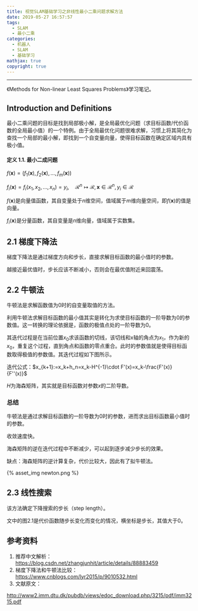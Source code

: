 ```yaml
---
title: 视觉SLAM基础学习之非线性最小二乘问题求解方法
date: 2019-05-27 16:57:57
tags: 
  - SLAM
  - 最小二乘
categories: 
  - 机器人
  - SLAM
  - 基础学习
mathjax: true
copyright: true
---
```

---

《Methods for Non-linear Least Squares Problems》学习笔记。
<!--more--->

## Introduction and Definitions

最小二乘问题的目标是找到局部极小解，是全局最优化问题（求目标函数/代价函数的全局最小值）的一个特例。由于全局最优化问题很难求解，习惯上将其简化为查找一个局部的最小解，即找到一个自变量向量，使得目标函数在确定区域内具有极小值。

#### 定义 1.1. 最小二成问题

$f(\mathbf{x})=(f_1(\mathbf{x}),f_2(\mathbf{x}),...,f_m(\mathbf{x}))$

$f_i(\mathbf{x})=f_i(x_1,x_2,...,x_n)=y_i,\quad\mathcal{R}^n\mapsto\mathcal{R},\mathbf{x}\in\mathcal{R}^n,y_i\in\mathcal{R}$

$f(\mathbf{x})$是向量值函数，其自变量处于$n$维空间，值域属于$m$维向量空间，即$f(\mathbf{x})$的值是向量。

$f_i(\mathbf{x})$是分量函数，其自变量是$n$维向量，值域属于实数集。

## 2.1 梯度下降法

梯度下降法是通过梯度方向和步长，直接求解目标函数的最小值时的参数。

越接近最优值时，步长应该不断减小，否则会在最优值附近来回震荡。

## 2.2 牛顿法

牛顿法是求解函数值为0时的自变量取值的方法。

利用牛顿法求解目标函数的最小值其实是转化为求使目标函数的一阶导数为0的参数值。这一转换的理论依据是，函数的极值点处的一阶导数为0。

其迭代过程是在当前位置$x_0​$求该函数的切线，该切线和x轴的角点为$x_1​$，作为新的$x_0​$，重复这个过程，直到角点和函数的零点重合。此时的参数值就是使得目标函数取得极值的参数值。其迭代过程如下图所示。

迭代公式：$x_{k+1}:=x_k+h_n=x_k-H^{-1}\cdot F'(x)=x_k-\frac{F'(x)}{F''(x)}$

$H$为海森矩阵，其实就是目标函数对参数$x​$的二阶导数。

### 总结

牛顿法是通过求解目标函数的一阶导数为0时的参数，进而求出目标函数最小值时的参数。

收敛速度快。

海森矩阵的逆在迭代过程中不断减少，可以起到逐步减少步长的效果。

缺点：海森矩阵的逆计算复杂，代价比较大，因此有了拟牛顿法。

{% asset_img newton.png %}

## 2.3 线性搜索

该方法确定下降搜索的步长（step length）。

文中的图2.1是代价函数随步长变化而变化的情况，横坐标是步长，其值大于0。

## 参考资料

1. 推荐中文解析：https://blog.csdn.net/zhangjunhit/article/details/88883459
2. 梯度下降法和牛顿法比较：https://www.cnblogs.com/lyr2015/p/9010532.html 
3. 文献原文：

http://www2.imm.dtu.dk/pubdb/views/edoc_download.php/3215/pdf/imm3215.pdf